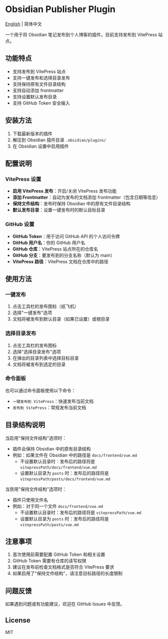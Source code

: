 # Obsidian Publisher Plugin

[English](README_EN.md) | 简体中文

一个用于将 Obsidian 笔记发布到个人博客的插件。目前支持发布到 VitePress 站点。

## 功能特点

- 支持发布到 VitePress 站点
- 支持一键发布和选择目录发布
- 支持保持原有文件目录结构
- 支持自动添加 frontmatter
- 支持设置默认发布目录
- 支持 GitHub Token 安全输入

## 安装方法

1. 下载最新版本的插件
2. 解压到 Obsidian 插件目录 `.obsidian/plugins/`
3. 在 Obsidian 设置中启用插件

## 配置说明

### VitePress 设置

- **启用 VitePress 发布**：开启/关闭 VitePress 发布功能
- **添加 Frontmatter**：自动为发布的文档添加 frontmatter（包含日期等信息）
- **保持文件结构**：发布时保持 Obsidian 中的原有文件目录结构
- **默认发布目录**：设置一键发布时的默认目标目录

### GitHub 设置

- **GitHub Token**：用于访问 GitHub API 的个人访问令牌
- **GitHub 用户名**：你的 GitHub 用户名
- **GitHub 仓库**：VitePress 站点所在的仓库名
- **GitHub 分支**：要发布到的分支名称（默认为 main）
- **VitePress 路径**：VitePress 文档在仓库中的路径

## 使用方法

### 一键发布

1. 点击工具栏的发布图标（纸飞机）
2. 选择"一键发布"选项
3. 文档将被发布到默认目录（如果已设置）或根目录

### 选择目录发布

1. 点击工具栏的发布图标
2. 选择"选择目录发布"选项
3. 在弹出的目录列表中选择目标目录
4. 文档将被发布到选定的目录

### 命令面板

也可以通过命令面板使用以下命令：

- `一键发布到 VitePress`：快速发布当前文档
- `发布到 VitePress`：常规发布当前文档

## 目录结构说明

当启用"保持文件结构"选项时：

- 插件会保持 Obsidian 中的原有目录结构
- 例如：如果文件在 Obsidian 中的路径是 `docs/frontend/vue.md`
  - 不设置默认目录时：发布后的路径将是 `vitepressPath/docs/frontend/vue.md`
  - 设置默认目录为 `posts` 时：发布后的路径将是 `vitepressPath/posts/docs/frontend/vue.md`

当禁用"保持文件结构"选项时：

- 插件只使用文件名
- 例如：对于同一个文件 `docs/frontend/vue.md`
  - 不设置默认目录时：发布后的路径将是 `vitepressPath/vue.md`
  - 设置默认目录为 `posts` 时：发布后的路径将是 `vitepressPath/posts/vue.md`

## 注意事项

1. 首次使用前需要配置 GitHub Token 和相关设置
2. GitHub Token 需要有仓库的读写权限
3. 建议在发布前检查文档格式是否符合 VitePress 要求
4. 如果启用了"保持文件结构"，请注意目标路径的长度限制

## 问题反馈

如果遇到问题或有功能建议，欢迎在 GitHub Issues 中反馈。

## License

MIT
